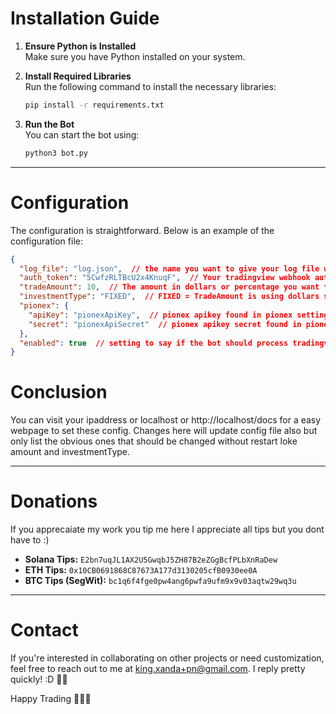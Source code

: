 # Installation Guide

1. **Ensure Python is Installed**  
   Make sure you have Python installed on your system.

2. **Install Required Libraries**  
   Run the following command to install the necessary libraries:
   ```bash
   pip install -r requirements.txt
   ```

3. **Run the Bot**  
   You can start the bot using:
   ```bash
   python3 bot.py
   ```

---

# Configuration

The configuration is straightforward. Below is an example of the configuration file:
```json
{
  "log_file": "log.json",  // the name you want to give your log file where trades done are logged. Also errors.
  "auth_token": "5CwfzRLTBcU2x4KnuqF",  // Your tradingview webhook auth code. secures api calls
  "tradeAmount": 10,  // The amount in dollars or percentage you want to execute trades for.
  "investmentType": "FIXED",  // FIXED = TradeAmount is using dollars so 10 = $10 dollars, PERCENTAGE = TradeAmount is percentage so 10 = 10% of your total USDT Pionex account balance
  "pionex": {
    "apiKey": "pionexApiKey",  // pionex apikey found in pionex settings
    "secret": "pionexApiSecret"  // pionex apikey secret found in pionex settings when creating api key
  },
  "enabled": true  // setting to say if the bot should process tradingview alert signals or not. true or false. For quick disable
}
```

# Conclusion

You can visit your ipaddress or localhost or http://localhost/docs for a easy webpage to set these config. Changes here will update config file also but only list the obvious ones that should be changed without restart loke amount and investmentType. 

---

# Donations
If you apprecaiate my work you tip me here I appreciate all tips but you dont have to :) 

- **Solana Tips:** `E2bn7uqJL1AX2U5GwqbJ5ZH87B2eZGgBcfPLbXnRaDew`
- **ETH Tips:** `0x10CB0691868C87673A177d3130205cfB0930ee0A`
- **BTC Tips (SegWit):** `bc1q6f4fge0pw4ang6pwfa9ufm9x9v03aqtw29wq3u`

---

# Contact

If you're interested in collaborating on other projects or need customization, feel free to reach out to me at [king.xanda+pn@gmail.com](mailto:king.xanda+pn@gmail.com). I reply pretty quickly! :D 👋👋

Happy Trading 👋👋👋
